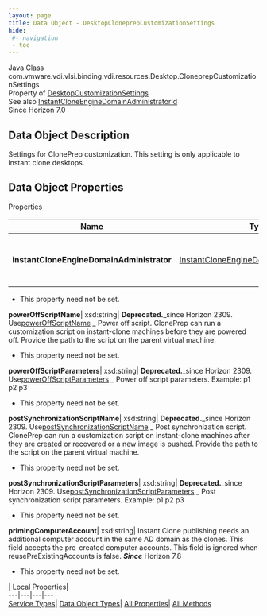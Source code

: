 ```yaml
---
layout: page
title: Data Object - DesktopCloneprepCustomizationSettings
hide:
 #- navigation
 - toc
---
```






Java Class
    com.vmware.vdi.vlsi.binding.vdi.resources.Desktop.CloneprepCustomizationSettings  
Property of
     [DesktopCustomizationSettings](vdi.resources.Desktop.CustomizationSettings.md#field_detail)  
See also
     [InstantCloneEngineDomainAdministratorId](vdi.entity.InstantCloneEngineDomainAdministratorId.md)  
Since 
    Horizon 7.0

## Data Object Description 

Settings for ClonePrep customization. This setting is only applicable to instant clone desktops. 

## Data Object Properties

Properties

Name |  Type |  Description   
---|---|---  
**instantCloneEngineDomainAdministrator**| [InstantCloneEngineDomainAdministratorId](vdi.entity.InstantCloneEngineDomainAdministratorId.md)| **Deprecated.**_use #CustomizationSettings.instantCloneEngineDomainAdministrator instead._ Instant Clone Engine domain administrator. This is the administrator which will add the machines to its domain upon creation.   


 * This property need not be set.

  
**powerOffScriptName**|  xsd:string| **Deprecated.**_since Horizon 2309. Use[powerOffScriptName](vdi.resources.Desktop.CustomizationScriptSettings.md#powerOffScriptName) _ Power off script. ClonePrep can run a customization script on instant-clone machines before they are powered off. Provide the path to the script on the parent virtual machine.   


 * This property need not be set.

  
**powerOffScriptParameters**|  xsd:string| **Deprecated.**_since Horizon 2309. Use[powerOffScriptParameters](vdi.resources.Desktop.CustomizationScriptSettings.md#powerOffScriptParameters) _ Power off script parameters. Example: p1 p2 p3   


 * This property need not be set.

  
**postSynchronizationScriptName**|  xsd:string| **Deprecated.**_since Horizon 2309. Use[postSynchronizationScriptName](vdi.resources.Desktop.CustomizationScriptSettings.md#postSynchronizationScriptName) _ Post synchronization script. ClonePrep can run a customization script on instant-clone machines after they are created or recovered or a new image is pushed. Provide the path to the script on the parent virtual machine.   


 * This property need not be set.

  
**postSynchronizationScriptParameters**|  xsd:string| **Deprecated.**_since Horizon 2309. Use[postSynchronizationScriptParameters](vdi.resources.Desktop.CustomizationScriptSettings.md#postSynchronizationScriptParameters) _ Post synchronization script parameters. Example: p1 p2 p3   


 * This property need not be set.

  
**primingComputerAccount**|  xsd:string|  Instant Clone publishing needs an additional computer account in the same AD domain as the clones. This field accepts the pre-created computer accounts. This field is ignored when reusePreExistingAccounts is false.  **_Since_** Horizon 7.8  


 * This property need not be set.

  
  
  
 | Local Properties|   
---|---|---|---  
[Service Types](index-mo_types.md)| [Data Object Types](index-do_types.md)| [All Properties](index-properties.md)| [All Methods](index-methods.md)  
  
  

